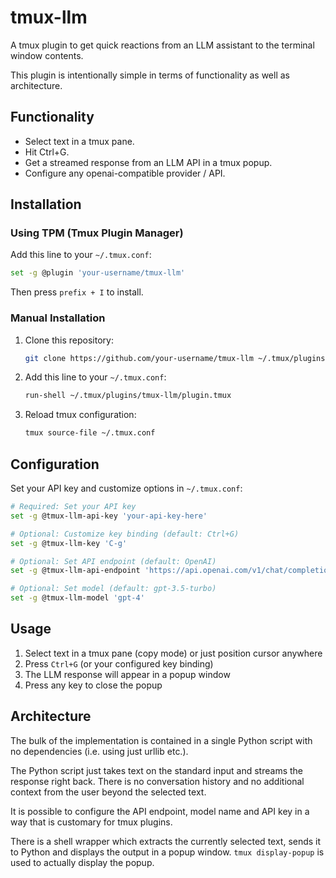 # tmux-llm

A tmux plugin to get quick reactions from an LLM assistant to the terminal window contents.

This plugin is intentionally simple in terms of functionality as well as architecture.

## Functionality

- Select text in a tmux pane.
- Hit Ctrl+G.
- Get a streamed response from an LLM API in a tmux popup.
- Configure any openai-compatible provider / API.


## Installation

### Using TPM (Tmux Plugin Manager)

Add this line to your `~/.tmux.conf`:

```bash
set -g @plugin 'your-username/tmux-llm'
```

Then press `prefix + I` to install.

### Manual Installation

1. Clone this repository:
   ```bash
   git clone https://github.com/your-username/tmux-llm ~/.tmux/plugins/tmux-llm
   ```

2. Add this line to your `~/.tmux.conf`:
   ```bash
   run-shell ~/.tmux/plugins/tmux-llm/plugin.tmux
   ```

3. Reload tmux configuration:
   ```bash
   tmux source-file ~/.tmux.conf
   ```

## Configuration

Set your API key and customize options in `~/.tmux.conf`:

```bash
# Required: Set your API key
set -g @tmux-llm-api-key 'your-api-key-here'

# Optional: Customize key binding (default: Ctrl+G)
set -g @tmux-llm-key 'C-g'

# Optional: Set API endpoint (default: OpenAI)
set -g @tmux-llm-api-endpoint 'https://api.openai.com/v1/chat/completions'

# Optional: Set model (default: gpt-3.5-turbo)
set -g @tmux-llm-model 'gpt-4'
```

## Usage

1. Select text in a tmux pane (copy mode) or just position cursor anywhere
2. Press `Ctrl+G` (or your configured key binding)
3. The LLM response will appear in a popup window
4. Press any key to close the popup

## Architecture

The bulk of the implementation is contained in a single Python
script with no dependencies (i.e. using just urllib etc.).

The Python script just takes text on the standard input and
streams the response right back. There is no conversation
history and no additional context from the user beyond the
selected text.

It is possible to configure the API endpoint, model name and API
key in a way that is customary for tmux plugins.

There is a shell wrapper which extracts the currently selected
text, sends it to Python and displays the output in a popup
window. `tmux display-popup` is used to actually display the
popup.
